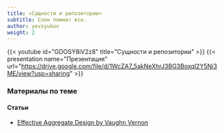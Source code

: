 ```yaml
---
title: «Сущности и репозитории»
subtitle: Слон помнит все.
author: yevsyukov
weight: 2
---
```


{{< youtube id="GDOSY8iV2z8" title="Сущности и репозитории" >}}
{{< presentation name="Презентация" url="https://drive.google.com/file/d/1WcZA7_5akNeXhrJ3BG3BoxqI2Y5Ni3ME/view?usp=sharing" >}}

### Материалы по теме

#### Статьи
- [Effective Aggregate Design by Vaughn Vernon](https://dddcommunity.org/library/vernon_2011/)

